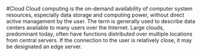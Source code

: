 #Cloud
Cloud computing is the on-demand availability of computer system resources, 
especially data storage and computing power, without direct active management by the user.
The term is generally used to describe data centers available to many users over the Internet. 
Large clouds, predominant today, often have functions distributed over multiple locations from central servers. 
If the connection to the user is relatively close, it may be designated an edge server. 
 